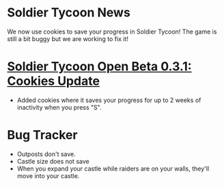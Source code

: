 # Soldier Tycoon News
We now use cookies to save your progress in Soldier Tycoon! The game is still a bit buggy but we are working to fix it!

# [Soldier Tycoon Open Beta 0.3.1: Cookies Update](https://gcreeper00.github.io/Soldier-Tycoon/)
- Added cookies where it saves your progress for up to 2 weeks of inactivity when you press "S".

# Bug Tracker
- Outposts don't save.
- Castle size does not save
- When you expand your castle while raiders are on your walls, they'll move into your castle.
